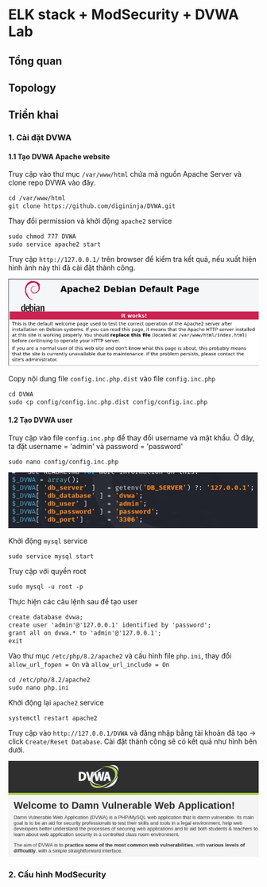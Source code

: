 # ELK stack + ModSecurity + DVWA Lab
## Tổng quan
## Topology
## Triển khai
### 1. Cài đặt DVWA
#### 1.1 Tạo DVWA Apache website
Truy cập vào thư mục `/var/www/html` chứa mã nguồn Apache Server và clone repo DVWA vào đây.
```
cd /var/www/html
git clone https://github.com/digininja/DVWA.git
```
Thay đổi permission và khởi động `apache2` service
```
sudo chmod 777 DVWA
sudo service apache2 start
```
Truy cập `http://127.0.0.1/` trên browser để kiểm tra kết quả, nếu xuất hiện hình ảnh này thì đã cài đặt thành công.

![Alt text](Image/setup_apache2.jfif)

Copy nội dung file `config.inc.php.dist` vào file `config.inc.php`
```
cd DVWA
sudo cp config/config.inc.php.dist config/config.inc.php
```
#### 1.2 Tạo DVWA user
Truy cập vào file `config.inc.php` để thay đổi username và mật khẩu. Ở đây, ta đặt username = 'admin' và password = 'password'
```
sudo nano config/config.inc.php
```
![Alt text](Image/dvwa_user.jfif)

Khởi động `mysql` service
```
sudo service mysql start
```
Truy cập với quyền root
```
sudo mysql -u root -p
```
Thực hiện các câu lệnh sau để tạo user
```
create database dvwa;
create user 'admin'@'127.0.0.1' identified by 'password';
grant all on dvwa.* to 'admin'@'127.0.0.1';
exit
```
Vào thư mục `/etc/php/8.2/apache2` và cấu hình file `php.ini`, thay đổi `allow_url_fopen = On` và `allow_url_include = On`
```
cd /etc/php/8.2/apache2
sudo nano php.ini
```
Khởi động lại `apache2` service
```
systemctl restart apache2
```
Truy cập vào `http://127.0.0.1/DVWA` và đăng nhập bằng tài khoản đã tạo -> click `Create/Reset Database`. Cài đặt thành công sẽ có kết quả như hình bên dưới.

![Alt text](Image/DVWA_successfully.jfif)
### 2. Cấu hình ModSecurity
